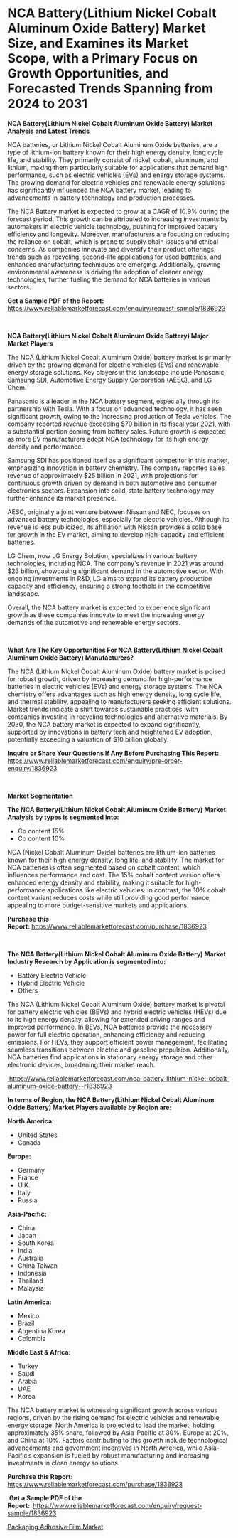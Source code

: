 <p><h1>NCA Battery(Lithium Nickel Cobalt Aluminum Oxide Battery) Market Size, and Examines its Market Scope, with a Primary Focus on Growth Opportunities, and Forecasted Trends Spanning from 2024 to 2031</h1></p><p><strong>NCA Battery(Lithium Nickel Cobalt Aluminum Oxide Battery) Market Analysis and Latest Trends</strong></p>
<p><p>NCA batteries, or Lithium Nickel Cobalt Aluminum Oxide batteries, are a type of lithium-ion battery known for their high energy density, long cycle life, and stability. They primarily consist of nickel, cobalt, aluminum, and lithium, making them particularly suitable for applications that demand high performance, such as electric vehicles (EVs) and energy storage systems. The growing demand for electric vehicles and renewable energy solutions has significantly influenced the NCA battery market, leading to advancements in battery technology and production processes.</p><p>The NCA Battery market is expected to grow at a CAGR of 10.9% during the forecast period. This growth can be attributed to increasing investments by automakers in electric vehicle technology, pushing for improved battery efficiency and longevity. Moreover, manufacturers are focusing on reducing the reliance on cobalt, which is prone to supply chain issues and ethical concerns. As companies innovate and diversify their product offerings, trends such as recycling, second-life applications for used batteries, and enhanced manufacturing techniques are emerging. Additionally, growing environmental awareness is driving the adoption of cleaner energy technologies, further fueling the demand for NCA batteries in various sectors.</p></p>
<p><strong>Get a Sample PDF of the Report:&nbsp;</strong> <a href="https://www.reliablemarketforecast.com/enquiry/request-sample/1836923?utm_campaign=1743&utm_medium=2&utm_source=Github&utm_content=ia&utm_term=31122024&utm_id=nca-batterylithium-nickel-cobalt-aluminum-oxide-battery">https://www.reliablemarketforecast.com/enquiry/request-sample/1836923</a></p>
<p>&nbsp;</p>
<p><strong>NCA Battery(Lithium Nickel Cobalt Aluminum Oxide Battery) Major Market Players</strong></p>
<p><p>The NCA (Lithium Nickel Cobalt Aluminum Oxide) battery market is primarily driven by the growing demand for electric vehicles (EVs) and renewable energy storage solutions. Key players in this landscape include Panasonic, Samsung SDI, Automotive Energy Supply Corporation (AESC), and LG Chem.</p><p>Panasonic is a leader in the NCA battery segment, especially through its partnership with Tesla. With a focus on advanced technology, it has seen significant growth, owing to the increasing production of Tesla vehicles. The company reported revenue exceeding $70 billion in its fiscal year 2021, with a substantial portion coming from battery sales. Future growth is expected as more EV manufacturers adopt NCA technology for its high energy density and performance.</p><p>Samsung SDI has positioned itself as a significant competitor in this market, emphasizing innovation in battery chemistry. The company reported sales revenue of approximately $25 billion in 2021, with projections for continuous growth driven by demand in both automotive and consumer electronics sectors. Expansion into solid-state battery technology may further enhance its market presence.</p><p>AESC, originally a joint venture between Nissan and NEC, focuses on advanced battery technologies, especially for electric vehicles. Although its revenue is less publicized, its affiliation with Nissan provides a solid base for growth in the EV market, aiming to develop high-capacity and efficient batteries.</p><p>LG Chem, now LG Energy Solution, specializes in various battery technologies, including NCA. The company's revenue in 2021 was around $23 billion, showcasing significant demand in the automotive sector. With ongoing investments in R&D, LG aims to expand its battery production capacity and efficiency, ensuring a strong foothold in the competitive landscape.</p><p>Overall, the NCA battery market is expected to experience significant growth as these companies innovate to meet the increasing energy demands of the automotive and renewable energy sectors.</p></p>
<p>&nbsp;</p>
<p><strong>What Are The Key Opportunities For NCA Battery(Lithium Nickel Cobalt Aluminum Oxide Battery) Manufacturers?</strong></p>
<p><p>The NCA (Lithium Nickel Cobalt Aluminum Oxide) battery market is poised for robust growth, driven by increasing demand for high-performance batteries in electric vehicles (EVs) and energy storage systems. The NCA chemistry offers advantages such as high energy density, long cycle life, and thermal stability, appealing to manufacturers seeking efficient solutions. Market trends indicate a shift towards sustainable practices, with companies investing in recycling technologies and alternative materials. By 2030, the NCA battery market is expected to expand significantly, supported by innovations in battery tech and heightened EV adoption, potentially exceeding a valuation of $10 billion globally.</p></p>
<p><strong>Inquire or Share Your Questions If Any Before Purchasing This Report:</strong> <a href="https://www.reliablemarketforecast.com/enquiry/pre-order-enquiry/1836923?utm_campaign=1743&utm_medium=2&utm_source=Github&utm_content=ia&utm_term=31122024&utm_id=nca-batterylithium-nickel-cobalt-aluminum-oxide-battery">https://www.reliablemarketforecast.com/enquiry/pre-order-enquiry/1836923</a></p>
<p>&nbsp;</p>
<p><strong>Market Segmentation</strong></p>
<p><strong>The NCA Battery(Lithium Nickel Cobalt Aluminum Oxide Battery) Market Analysis by types is segmented into:</strong></p>
<p><ul><li>Co content 15%</li><li>Co content 10%</li></ul></p>
<p><p>NCA (Nickel Cobalt Aluminum Oxide) batteries are lithium-ion batteries known for their high energy density, long life, and stability. The market for NCA batteries is often segmented based on cobalt content, which influences performance and cost. The 15% cobalt content version offers enhanced energy density and stability, making it suitable for high-performance applications like electric vehicles. In contrast, the 10% cobalt content variant reduces costs while still providing good performance, appealing to more budget-sensitive markets and applications.</p></p>
<p><strong>Purchase this Report:&nbsp;</strong><a href="https://www.reliablemarketforecast.com/purchase/1836923?utm_campaign=1743&utm_medium=2&utm_source=Github&utm_content=ia&utm_term=31122024&utm_id=nca-batterylithium-nickel-cobalt-aluminum-oxide-battery">https://www.reliablemarketforecast.com/purchase/1836923</a></p>
<p>&nbsp;</p>
<p><strong>The NCA Battery(Lithium Nickel Cobalt Aluminum Oxide Battery) Market Industry Research by Application is segmented into:</strong></p>
<p><ul><li>Battery Electric Vehicle</li><li>Hybrid Electric Vehicle</li><li>Others</li></ul></p>
<p><p>The NCA (Lithium Nickel Cobalt Aluminum Oxide) battery market is pivotal for battery electric vehicles (BEVs) and hybrid electric vehicles (HEVs) due to its high energy density, allowing for extended driving ranges and improved performance. In BEVs, NCA batteries provide the necessary power for full electric operation, enhancing efficiency and reducing emissions. For HEVs, they support efficient power management, facilitating seamless transitions between electric and gasoline propulsion. Additionally, NCA batteries find applications in stationary energy storage and other electronic devices, broadening their market reach.</p></p>
<p><a href="https://www.reliablemarketforecast.com/nca-battery-lithium-nickel-cobalt-aluminum-oxide-battery--r1836923?utm_campaign=1743&utm_medium=2&utm_source=Github&utm_content=ia&utm_term=31122024&utm_id=nca-batterylithium-nickel-cobalt-aluminum-oxide-battery">&nbsp;https://www.reliablemarketforecast.com/nca-battery-lithium-nickel-cobalt-aluminum-oxide-battery--r1836923</a></p>
<p><strong>In terms of Region, the NCA Battery(Lithium Nickel Cobalt Aluminum Oxide Battery) Market Players available by Region are:</strong></p>
<p>
    <p> <strong> North America: </strong>
        <ul>
            <li>United States</li>
            <li>Canada</li>
        </ul>
        </p> 
    <p> <strong> Europe: </strong>
        <ul>
            <li>Germany</li>
            <li>France</li>
            <li>U.K.</li>
            <li>Italy</li>
            <li>Russia</li>
        </ul>
        </p> 
    <p> <strong> Asia-Pacific: </strong>
        <ul>
            <li>China</li>
            <li>Japan</li>
            <li>South Korea</li>
            <li>India</li>
            <li>Australia</li>
            <li>China Taiwan</li>
            <li>Indonesia</li>
            <li>Thailand</li>
            <li>Malaysia</li>
        </ul>
        </p> 
    <p> <strong> Latin America: </strong>
        <ul>
            <li>Mexico</li>
            <li>Brazil</li>
            <li>Argentina Korea</li>
            <li>Colombia</li>
        </ul>
        </p> 
    <p> <strong> Middle East & Africa: </strong>
        <ul>
            <li>Turkey</li>
            <li>Saudi</li>
            <li>Arabia</li>
            <li>UAE</li>
            <li>Korea</li>
        </ul>
    </p>
    </p>
<p><p>The NCA battery market is witnessing significant growth across various regions, driven by the rising demand for electric vehicles and renewable energy storage. North America is projected to lead the market, holding approximately 35% share, followed by Asia-Pacific at 30%, Europe at 20%, and China at 10%. Factors contributing to this growth include technological advancements and government incentives in North America, while Asia-Pacific’s expansion is fueled by robust manufacturing and increasing investments in clean energy solutions.</p></p>
<p><strong>Purchase this Report: </strong><a href="https://www.reliablemarketforecast.com/purchase/1836923?utm_campaign=1743&utm_medium=2&utm_source=Github&utm_content=ia&utm_term=31122024&utm_id=nca-batterylithium-nickel-cobalt-aluminum-oxide-battery">https://www.reliablemarketforecast.com/purchase/1836923</a></p>
<p>&nbsp;<strong>Get a Sample PDF of the Report:&nbsp;&nbsp;</strong><a href="https://www.reliablemarketforecast.com/enquiry/request-sample/1836923?utm_campaign=1743&utm_medium=2&utm_source=Github&utm_content=ia&utm_term=31122024&utm_id=nca-batterylithium-nickel-cobalt-aluminum-oxide-battery">https://www.reliablemarketforecast.com/enquiry/request-sample/1836923</a></p>
<p><strong></strong></p>
<p><p><a href="https://github.com/marlanamarvn/Market-Research-Report-List-1/blob/main/packaging-adhesive-film-market.md?utm_campaign=1743&utm_medium=2&utm_source=Github&utm_content=ia&utm_term=31122024&utm_id=nca-batterylithium-nickel-cobalt-aluminum-oxide-battery">Packaging Adhesive Film Market</a></p></p>